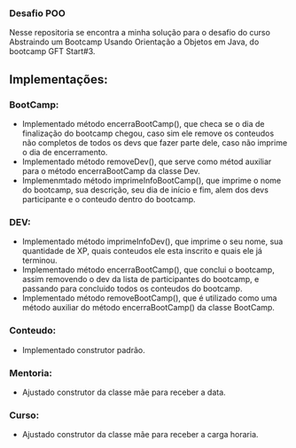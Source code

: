 ### Desafio POO

Nesse repositoria se encontra a minha solução para o desafio do curso
Abstraindo um Bootcamp Usando Orientação a Objetos em Java, do bootcamp GFT Start#3.

## Implementações:
### BootCamp:
- Implementado método encerraBootCamp(), que checa se o dia de finalização do bootcamp chegou, caso sim ele remove os conteudos não completos de todos os devs que fazer parte dele, caso não imprime o dia de encerramento.
- Implementado método removeDev(), que serve como métod auxiliar para o método encerraBootCamp da classe Dev.
- Implemenmtado método imprimeInfoBootCamp(), que imprime o nome do bootcamp, sua descrição, seu dia de início e fim, alem dos devs participante e o conteudo dentro do bootcamp.

### DEV:
- Implementado método imprimeInfoDev(), que imprime o seu nome, sua quantidade de XP, quais conteudos ele esta inscrito e quais ele já terminou.
- Implementado método encerraBootCamp(), que conclui o bootcamp, assim removendo o dev da lista de participantes do bootcamp, e passando para concluido todos os conteudos do bootcamp.
- Implementado método removeBootCamp(), que é utilizado como uma método auxiliar do método encerraBootCamp() da classe BootCamp.

### Conteudo:
- Implementado construtor padrão.

### Mentoria:
- Ajustado construtor da classe mãe para receber a data.

### Curso:
- Ajustado construtor da classe mãe para receber a carga horaria.